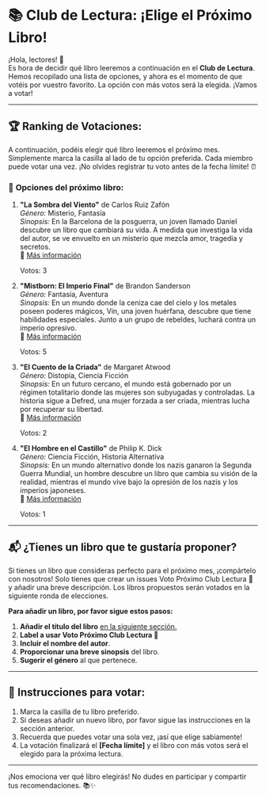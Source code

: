 # 📚 **Club de Lectura: ¡Elige el Próximo Libro!**

¡Hola, lectores! 👋  
Es hora de decidir qué libro leeremos a continuación en el **Club de Lectura**. Hemos recopilado una lista de opciones, y ahora es el momento de que votéis por vuestro favorito. La opción con más votos será la elegida. ¡Vamos a votar!

---

## 🏆 **Ranking de Votaciones:**

A continuación, podéis elegir qué libro leeremos el próximo mes. Simplemente marca la casilla al lado de tu opción preferida. Cada miembro puede votar una vez. ¡No olvides registrar tu voto antes de la fecha límite! ⏰

### 📜 **Opciones del próximo libro:**

1. **"La Sombra del Viento"** de Carlos Ruiz Zafón  
   *Género:* Misterio, Fantasía  
   *Sinopsis:* En la Barcelona de la posguerra, un joven llamado Daniel descubre un libro que cambiará su vida. A medida que investiga la vida del autor, se ve envuelto en un misterio que mezcla amor, tragedia y secretos.  
   🔗 [Más información](#)  
   
   Votos: 3

2. **"Mistborn: El Imperio Final"** de Brandon Sanderson  
   *Género:* Fantasía, Aventura  
   *Sinopsis:* En un mundo donde la ceniza cae del cielo y los metales poseen poderes mágicos, Vin, una joven huérfana, descubre que tiene habilidades especiales. Junto a un grupo de rebeldes, luchará contra un imperio opresivo.  
   🔗 [Más información](#)  
   
   Votos: 5

3. **"El Cuento de la Criada"** de Margaret Atwood  
   *Género:* Distopía, Ciencia Ficción  
   *Sinopsis:* En un futuro cercano, el mundo está gobernado por un régimen totalitario donde las mujeres son subyugadas y controladas. La historia sigue a Defred, una mujer forzada a ser criada, mientras lucha por recuperar su libertad.  
   🔗 [Más información](#)  
   
   Votos: 2

4. **"El Hombre en el Castillo"** de Philip K. Dick  
   *Género:* Ciencia Ficción, Historia Alternativa  
   *Sinopsis:* En un mundo alternativo donde los nazis ganaron la Segunda Guerra Mundial, un hombre descubre un libro que cambia su visión de la realidad, mientras el mundo vive bajo la opresión de los nazis y los imperios japoneses.  
   🔗 [Más información](#)  
   
   Votos: 1

---

## 📬 **¿Tienes un libro que te gustaría proponer?**

Si tienes un libro que consideras perfecto para el próximo mes, ¡compártelo con nosotros! Solo tienes que crear un issues Voto Próximo Club Lectura 🎯 y añadir una breve descripción. Los libros propuestos serán votados en la siguiente ronda de elecciones.  

**Para añadir un libro, por favor sigue estos pasos:**

1. **Añadir el título del libro** [en la siguiente sección.](https://github.com/savamidev/BookTrack/issues)
2. **Label a usar Voto Próximo Club Lectura 🎯**
3. **Incluir el nombre del autor**.  
4. **Proporcionar una breve sinopsis** del libro.  
5. **Sugerir el género** al que pertenece.  


---

## 📝 **Instrucciones para votar:**

1. Marca la casilla de tu libro preferido.
2. Si deseas añadir un nuevo libro, por favor sigue las instrucciones en la sección anterior.
3. Recuerda que puedes votar una sola vez, ¡así que elige sabiamente!  
4. La votación finalizará el **[Fecha límite]** y el libro con más votos será el elegido para la próxima lectura.  

---

¡Nos emociona ver qué libro elegirás! No dudes en participar y compartir tus recomendaciones. 📚✨
